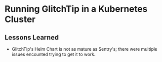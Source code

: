 # Running GlitchTip in a Kubernetes Cluster


## Lessons Learned

- GlitchTip's Helm Chart is not as mature as Sentry's; there were
  multiple issues encounted trying to get it to work.
